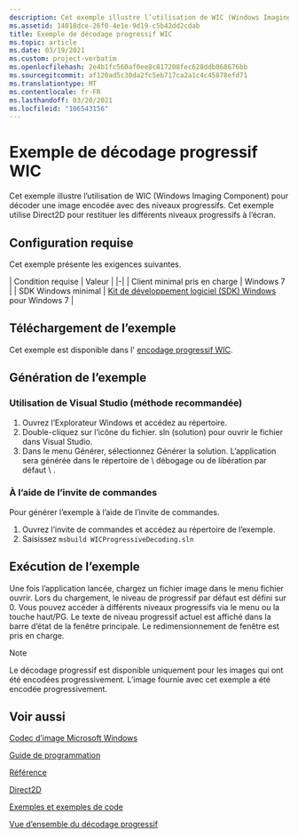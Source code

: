 ```yaml
---
description: Cet exemple illustre l’utilisation de WIC (Windows Imaging Component) pour décoder une image encodée avec des niveaux progressifs.
ms.assetid: 14018dce-26f0-4e1e-9d19-c5b42dd2cdab
title: Exemple de décodage progressif WIC
ms.topic: article
ms.date: 03/19/2021
ms.custom: project-verbatim
ms.openlocfilehash: 2e4b1fc560af0ee8c817208fec628ddb068676bb
ms.sourcegitcommit: af120ad5c30da2fc5eb717ca2a1c4c45878efd71
ms.translationtype: MT
ms.contentlocale: fr-FR
ms.lasthandoff: 03/20/2021
ms.locfileid: "106543156"
---
```

# <a name="wic-progressive-decoding-sample"></a>Exemple de décodage progressif WIC

Cet exemple illustre l’utilisation de WIC (Windows Imaging Component) pour décoder une image encodée avec des niveaux progressifs. Cet exemple utilise Direct2D pour restituer les différents niveaux progressifs à l’écran.

## <a name="requirements"></a>Configuration requise

Cet exemple présente les exigences suivantes.

| Condition requise | Valeur |
|-|
| Client minimal pris en charge | Windows 7 |
| SDK Windows minimal | [Kit de développement logiciel (SDK) Windows](https://msdn.microsoft.com/windowsvista/bb980924.aspx) pour Windows 7 |

## <a name="downloading-the-sample"></a>Téléchargement de l’exemple

Cet exemple est disponible dans l' [encodage progressif WIC](https://github.com/microsoft/Windows-classic-samples/tree/master/Samples/Win7Samples/multimedia/wic/progressivedecoding).

## <a name="building-the-sample"></a>Génération de l’exemple

### <a name="using-visual-studio-preferred-method"></a>Utilisation de Visual Studio (méthode recommandée)

1. Ouvrez l’Explorateur Windows et accédez au répertoire.
2. Double-cliquez sur l’icône du fichier. sln (solution) pour ouvrir le fichier dans Visual Studio.
3. Dans le menu Générer, sélectionnez Générer la solution. L’application sera générée dans le répertoire de \\ débogage ou de libération par défaut \\ .

### <a name="using-the-command-prompt"></a>À l’aide de l’invite de commandes

Pour générer l’exemple à l’aide de l’invite de commandes.

1. Ouvrez l’invite de commandes et accédez au répertoire de l’exemple.
2. Saisissez `msbuild WICProgressiveDecoding.sln`

## <a name="running-the-sample"></a>Exécution de l’exemple

Une fois l’application lancée, chargez un fichier image dans le menu fichier ouvrir. Lors du chargement, le niveau de progressif par défaut est défini sur 0. Vous pouvez accéder à différents niveaux progressifs via le menu ou la touche haut/PG. Le texte de niveau progressif actuel est affiché dans la barre d’état de la fenêtre principale. Le redimensionnement de fenêtre est pris en charge.

> [!NOTE]
> Le décodage progressif est disponible uniquement pour les images qui ont été encodées progressivement. L’image fournie avec cet exemple a été encodée progressivement.

## <a name="see-also"></a>Voir aussi

[Codec d’image Microsoft Windows](-wic-lh.md)

[Guide de programmation](-wic-programming-guide.md)

[Référence](-wic-codec-reference.md)

[Direct2D](../direct2d/direct2d-portal.md)

[Exemples et exemples de code](-wic-samples.md)

[Vue d’ensemble du décodage progressif](-wic-progressive-decoding.md)
